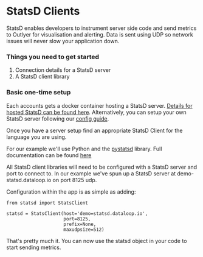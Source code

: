 # StatsD Clients

StatsD enables developers to instrument server side code and send metrics to Outlyer for visualisation and alerting. Data is sent using UDP so network issues will never slow your application down.

### Things you need to get started

  1. Connection details for a StatsD server
  1. A StatsD client library

### Basic one-time setup

Each accounts gets a docker container hosting a StatsD server. [Details for hosted StatsD can be found here](/endpoints/hosted_statsd). Alternatively, you can setup your own StatsD server following our [config guide](/endpoints/self-hosted_statsd).

Once you have a server setup find an appropriate StatsD Client for the language you are using.

For our example we'll use Python and the [pystatsd](https://github.com/jsocol/pystatsd) library. Full documentation can be found [here](http://statsd.readthedocs.org/en/latest/index.html)

All StatsD client libraries will need to be configured with a StatsD server and port to connect to. In our example we've spun up a StatsD server at demo-statsd.dataloop.io on port 8125 udp.

Configuration within the app is as simple as adding:

```
from statsd import StatsClient

statsd = StatsClient(host='demo=statsd.dataloop.io',
                     port=8125,
                     prefix=None,
                     maxudpsize=512)
```

That's pretty much it. You can now use the statsd object in your code to start sending metrics.

